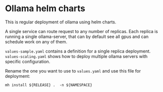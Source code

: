 # Ollama helm charts

This is regular deployment of ollama using helm charts.

A single service can route request to any number of replicas.
Each replica is running a single ollama-server, that can by
default see all gpus and can schedule work on any of them.

`values-sample.yaml` contains a definition for a single replica deployment.
`values-scaling.yaml` shows how to deploy multiple ollama servers with
specific configuration. 

Rename the one you want to use to `values.yaml` and use this file for deployment:

```mh install ${RELEASE} .  -n ${NAMESPACE}```

